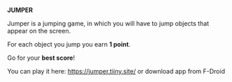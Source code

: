 __JUMPER__

Jumper is a jumping game, in which you will have to jump objects that appear on the screen.

For each object you jump you earn __1 point__.

Go for your __best score__!

You can play it here: https://jumper.tiiny.site/ or download app from F-Droid
